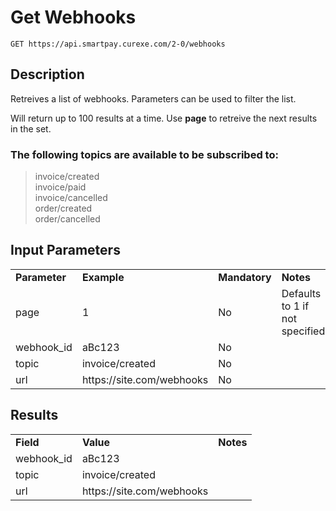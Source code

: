 # Get Webhooks

~~~
GET https://api.smartpay.curexe.com/2-0/webhooks
~~~

## Description

Retreives a list of webhooks.  Parameters can be used to filter the list.

Will return up to 100 results at a time.  Use <b>page</b> to retreive the next results in the set.

### The following topics are available to be subscribed to:
> invoice/created<br />
> invoice/paid<br />
> invoice/cancelled<br />
> order/created<br />
> order/cancelled

## Input Parameters

<table>
  <tr>
    <td><b>Parameter</b></td>
    <td><b>Example</b></td>
    <td><b>Mandatory</b></td>
    <td><b>Notes</b></td>
  </tr>
  <tr>
    <td>page</td>
    <td>1</td>
    <td>No</td>
    <td>Defaults to 1 if not specified</td>
  </tr>
  <tr>
    <td>webhook_id</td>
    <td>aBc123</td>
    <td>No</td>
    <td></td>
  </tr>
  <tr>
    <td>topic</td>
    <td>invoice/created</td>
    <td>No</td>
    <td></td>
  </tr>
  <tr>
    <td>url</td>
    <td>https://site.com/webhooks</td>
    <td>No</td>
    <td></td>
  </tr>
</table>

## Results

<table>
  <tr>
    <td><b>Field</b></td>
    <td><b>Value</b></td>
    <td><b>Notes</b></td>
  </tr>
  <tr>
    <td>webhook_id</td>
    <td>aBc123</td>
    <td></td>
  </tr>
  <tr>
    <td>topic</td>
    <td>invoice/created</td>
    <td></td>
  </tr>
  <tr>
    <td>url</td>
    <td>https://site.com/webhooks</td>
    <td></td>
  </tr>
</table>
